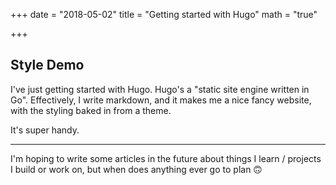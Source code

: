 +++
date = "2018-05-02"
title = "Getting started with Hugo"
math = "true"

+++

## Style Demo

I've just getting started with Hugo. Hugo's a "static site engine written in Go".
 Effectively, I write markdown, and it makes me a nice fancy website, with the
styling baked in from a theme.

It's super handy.

---

I'm hoping to write some articles in the future about things I learn / projects 
I build or work on, but when does anything ever go to plan 🙃
